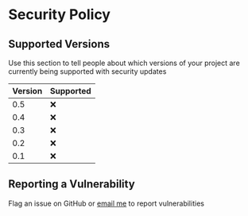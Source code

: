 # Security Policy

## Supported Versions

Use this section to tell people about which versions of your project are currently being supported with security updates

| Version | Supported |
| - | - |
| 0.5 | :x: |
| 0.4 | :x: |
| 0.3 | :x: |
| 0.2 | :x: |
| 0.1 | :x: |

## Reporting a Vulnerability

Flag an issue on GitHub or [email me](max@fullimage.net) to report vulnerabilities
